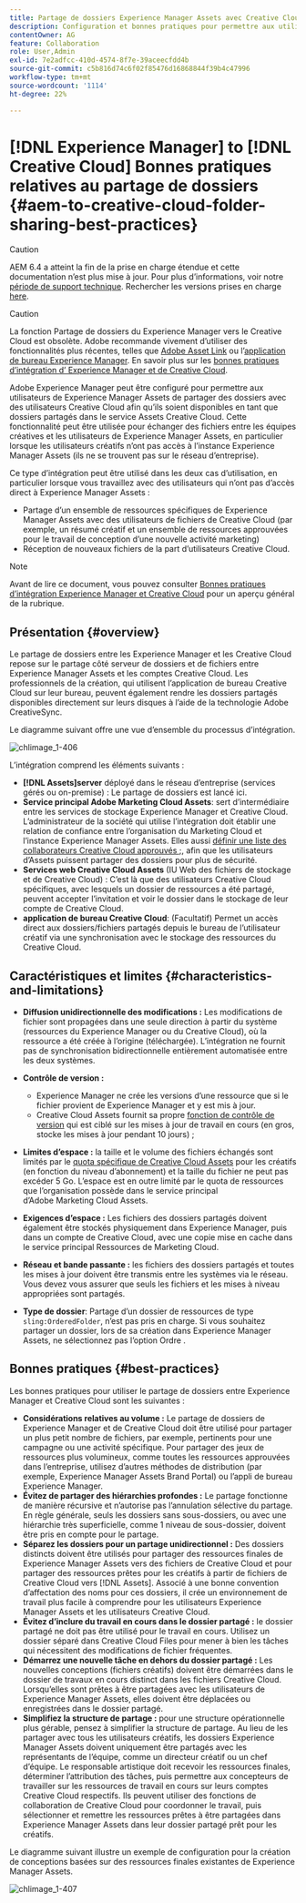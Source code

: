 ```yaml
---
title: Partage de dossiers Experience Manager Assets avec Creative Cloud
description: Configuration et bonnes pratiques pour permettre aux utilisateurs d’Adobe Experience Manager Assets d’échanger des dossiers de ressources avec les utilisateurs de Adobe Creative Cloud.
contentOwner: AG
feature: Collaboration
role: User,Admin
exl-id: 7e2adfcc-410d-4574-8f7e-39aceecfdd4b
source-git-commit: c5b816d74c6f02f85476d16868844f39b4c47996
workflow-type: tm+mt
source-wordcount: '1114'
ht-degree: 22%

---
```


# [!DNL Experience Manager] to [!DNL Creative Cloud] Bonnes pratiques relatives au partage de dossiers {#aem-to-creative-cloud-folder-sharing-best-practices}

>[!CAUTION]
>
>AEM 6.4 a atteint la fin de la prise en charge étendue et cette documentation n’est plus mise à jour. Pour plus d’informations, voir notre [période de support technique](https://helpx.adobe.com/fr/support/programs/eol-matrix.html). Rechercher les versions prises en charge [here](https://experienceleague.adobe.com/docs/?lang=fr).

>[!CAUTION]
>
>La fonction Partage de dossiers du Experience Manager vers le Creative Cloud est obsolète. Adobe recommande vivement d’utiliser des fonctionnalités plus récentes, telles que [Adobe Asset Link](https://helpx.adobe.com/fr/enterprise/admin-guide.html/enterprise/using/adobe-asset-link.ug.html) ou l’[application de bureau Experience Manager](https://experienceleague.adobe.com/docs/experience-manager-desktop-app/using/using.html?lang=fr). En savoir plus sur les [bonnes pratiques d’intégration d’ Experience Manager et de Creative Cloud](/help/assets/aem-cc-integration-best-practices.md).

Adobe Experience Manager peut être configuré pour permettre aux utilisateurs de Experience Manager Assets de partager des dossiers avec des utilisateurs Creative Cloud afin qu’ils soient disponibles en tant que dossiers partagés dans le service Assets Creative Cloud. Cette fonctionnalité peut être utilisée pour échanger des fichiers entre les équipes créatives et les utilisateurs de Experience Manager Assets, en particulier lorsque les utilisateurs créatifs n’ont pas accès à l’instance Experience Manager Assets (ils ne se trouvent pas sur le réseau d’entreprise).

Ce type d’intégration peut être utilisé dans les deux cas d’utilisation, en particulier lorsque vous travaillez avec des utilisateurs qui n’ont pas d’accès direct à Experience Manager Assets :

* Partage d’un ensemble de ressources spécifiques de Experience Manager Assets avec des utilisateurs de fichiers de Creative Cloud (par exemple, un résumé créatif et un ensemble de ressources approuvées pour le travail de conception d’une nouvelle activité marketing)
* Réception de nouveaux fichiers de la part d’utilisateurs Creative Cloud.

>[!NOTE]
>
>Avant de lire ce document, vous pouvez consulter [Bonnes pratiques d’intégration Experience Manager et Creative Cloud](aem-cc-integration-best-practices.md) pour un aperçu général de la rubrique.

## Présentation {#overview}

Le partage de dossiers entre les Experience Manager et les Creative Cloud repose sur le partage côté serveur de dossiers et de fichiers entre Experience Manager Assets et les comptes Creative Cloud. Les professionnels de la création, qui utilisent l’application de bureau Creative Cloud sur leur bureau, peuvent également rendre les dossiers partagés disponibles directement sur leurs disques à l’aide de la technologie Adobe CreativeSync.

Le diagramme suivant offre une vue d’ensemble du processus d’intégration.

![chlimage_1-406](assets/chlimage_1-406.png)

L’intégration comprend les éléments suivants :

* **[!DNL Assets]server** déployé dans le réseau d’entreprise (services gérés ou on-premise) : Le partage de dossiers est lancé ici.
* **Service principal Adobe Marketing Cloud Assets**: sert d’intermédiaire entre les services de stockage Experience Manager et Creative Cloud. L’administrateur de la société qui utilise l’intégration doit établir une relation de confiance entre l’organisation du Marketing Cloud et l’instance Experience Manager Assets. Elles aussi [définir une liste des collaborateurs Creative Cloud approuvés ;](https://experienceleague.adobe.com/docs/core-services/interface/assets/t-admin-add-cc-user.html?lang=fr#ressources), afin que les utilisateurs d’Assets puissent partager des dossiers pour plus de sécurité.
* **Services web Creative Cloud Assets** (IU Web des fichiers de stockage et de Creative Cloud) : C’est là que des utilisateurs Creative Cloud spécifiques, avec lesquels un dossier de ressources a été partagé, peuvent accepter l’invitation et voir le dossier dans le stockage de leur compte de Creative Cloud.
* **application de bureau Creative Cloud**: (Facultatif) Permet un accès direct aux dossiers/fichiers partagés depuis le bureau de l’utilisateur créatif via une synchronisation avec le stockage des ressources du Creative Cloud.

## Caractéristiques et limites {#characteristics-and-limitations}

* **Diffusion unidirectionnelle des modifications :** Les modifications de fichier sont propagées dans une seule direction à partir du système (ressources du Experience Manager ou du Creative Cloud), où la ressource a été créée à l’origine (téléchargée). L’intégration ne fournit pas de synchronisation bidirectionnelle entièrement automatisée entre les deux systèmes.

* **Contrôle de version :**

   * Experience Manager ne crée les versions d’une ressource que si le fichier provient de Experience Manager et y est mis à jour.
   * Creative Cloud Assets fournit sa propre [fonction de contrôle de version](https://helpx.adobe.com/fr/creative-cloud/help/versioning-faq.html) qui est ciblé sur les mises à jour de travail en cours (en gros, stocke les mises à jour pendant 10 jours) ;

* **Limites d’espace :** la taille et le volume des fichiers échangés sont limités par le [quota spécifique de Creative Cloud Assets](https://helpx.adobe.com/fr/creative-cloud/kb/file-storage-quota.html) pour les créatifs (en fonction du niveau d’abonnement) et la taille du fichier ne peut pas excéder 5 Go. L’espace est en outre limité par le quota de ressources que l’organisation possède dans le service principal d’Adobe Marketing Cloud Assets.

* **Exigences d’espace :** Les fichiers des dossiers partagés doivent également être stockés physiquement dans Experience Manager, puis dans un compte de Creative Cloud, avec une copie mise en cache dans le service principal Ressources de Marketing Cloud.
* **Réseau et bande passante :** les fichiers des dossiers partagés et toutes les mises à jour doivent être transmis entre les systèmes via le réseau. Vous devez vous assurer que seuls les fichiers et les mises à niveau appropriées sont partagés.
* **Type de dossier**: Partage d’un dossier de ressources de type `sling:OrderedFolder`, n’est pas pris en charge. Si vous souhaitez partager un dossier, lors de sa création dans Experience Manager Assets, ne sélectionnez pas l’option Ordre .

## Bonnes pratiques {#best-practices}

Les bonnes pratiques pour utiliser le partage de dossiers entre Experience Manager et Creative Cloud sont les suivantes :

* **Considérations relatives au volume :** Le partage de dossiers de Experience Manager et de Creative Cloud doit être utilisé pour partager un plus petit nombre de fichiers, par exemple, pertinents pour une campagne ou une activité spécifique. Pour partager des jeux de ressources plus volumineux, comme toutes les ressources approuvées dans l’entreprise, utilisez d’autres méthodes de distribution (par exemple, Experience Manager Assets Brand Portal) ou l’appli de bureau Experience Manager.
* **Évitez de partager des hiérarchies profondes :** Le partage fonctionne de manière récursive et n’autorise pas l’annulation sélective du partage. En règle générale, seuls les dossiers sans sous-dossiers, ou avec une hiérarchie très superficielle, comme 1 niveau de sous-dossier, doivent être pris en compte pour le partage.
* **Séparez les dossiers pour un partage unidirectionnel :** Des dossiers distincts doivent être utilisés pour partager des ressources finales de Experience Manager Assets vers des fichiers de Creative Cloud et pour partager des ressources prêtes pour les créatifs à partir de fichiers de Creative Cloud vers [!DNL Assets]. Associé à une bonne convention d’affectation des noms pour ces dossiers, il crée un environnement de travail plus facile à comprendre pour les utilisateurs Experience Manager Assets et les utilisateurs Creative Cloud.
* **Évitez d’inclure du travail en cours dans le dossier partagé :** le dossier partagé ne doit pas être utilisé pour le travail en cours. Utilisez un dossier séparé dans Creative Cloud Files pour mener à bien les tâches qui nécessitent des modifications de fichier fréquentes.
* **Démarrez une nouvelle tâche en dehors du dossier partagé :** Les nouvelles conceptions (fichiers créatifs) doivent être démarrées dans le dossier de travaux en cours distinct dans les fichiers Creative Cloud. Lorsqu’elles sont prêtes à être partagées avec les utilisateurs de Experience Manager Assets, elles doivent être déplacées ou enregistrées dans le dossier partagé.
* **Simplifiez la structure de partage :** pour une structure opérationnelle plus gérable, pensez à simplifier la structure de partage. Au lieu de les partager avec tous les utilisateurs créatifs, les dossiers Experience Manager Assets doivent uniquement être partagés avec les représentants de l’équipe, comme un directeur créatif ou un chef d’équipe. Le responsable artistique doit recevoir les ressources finales, déterminer l’attribution des tâches, puis permettre aux concepteurs de travailler sur les ressources de travail en cours sur leurs comptes Creative Cloud respectifs. Ils peuvent utiliser des fonctions de collaboration de Creative Cloud pour coordonner le travail, puis sélectionner et remettre les ressources prêtes à être partagées dans Experience Manager Assets dans leur dossier partagé prêt pour les créatifs.

Le diagramme suivant illustre un exemple de configuration pour la création de conceptions basées sur des ressources finales existantes de Experience Manager Assets.

![chlimage_1-407](assets/chlimage_1-407.png)
